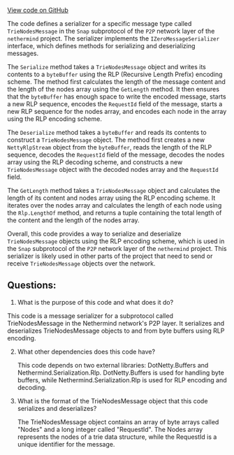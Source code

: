 [View code on GitHub](https://github.com/nethermindeth/nethermind/Nethermind.Network/P2P/Subprotocols/Snap/Messages/TrieNodesMessageSerializer.cs)

The code defines a serializer for a specific message type called `TrieNodesMessage` in the `Snap` subprotocol of the `P2P` network layer of the `nethermind` project. The serializer implements the `IZeroMessageSerializer` interface, which defines methods for serializing and deserializing messages. 

The `Serialize` method takes a `TrieNodesMessage` object and writes its contents to a `byteBuffer` using the RLP (Recursive Length Prefix) encoding scheme. The method first calculates the length of the message content and the length of the nodes array using the `GetLength` method. It then ensures that the `byteBuffer` has enough space to write the encoded message, starts a new RLP sequence, encodes the `RequestId` field of the message, starts a new RLP sequence for the nodes array, and encodes each node in the array using the RLP encoding scheme.

The `Deserialize` method takes a `byteBuffer` and reads its contents to construct a `TrieNodesMessage` object. The method first creates a new `NettyRlpStream` object from the `byteBuffer`, reads the length of the RLP sequence, decodes the `RequestId` field of the message, decodes the nodes array using the RLP decoding scheme, and constructs a new `TrieNodesMessage` object with the decoded nodes array and the `RequestId` field.

The `GetLength` method takes a `TrieNodesMessage` object and calculates the length of its content and nodes array using the RLP encoding scheme. It iterates over the nodes array and calculates the length of each node using the `Rlp.LengthOf` method, and returns a tuple containing the total length of the content and the length of the nodes array.

Overall, this code provides a way to serialize and deserialize `TrieNodesMessage` objects using the RLP encoding scheme, which is used in the `Snap` subprotocol of the `P2P` network layer of the `nethermind` project. This serializer is likely used in other parts of the project that need to send or receive `TrieNodesMessage` objects over the network.
## Questions: 
 1. What is the purpose of this code and what does it do?
   
   This code is a message serializer for a subprotocol called TrieNodesMessage in the Nethermind network's P2P layer. It serializes and deserializes TrieNodesMessage objects to and from byte buffers using RLP encoding.

2. What other dependencies does this code have?
   
   This code depends on two external libraries: DotNetty.Buffers and Nethermind.Serialization.Rlp. DotNetty.Buffers is used for handling byte buffers, while Nethermind.Serialization.Rlp is used for RLP encoding and decoding.

3. What is the format of the TrieNodesMessage object that this code serializes and deserializes?
   
   The TrieNodesMessage object contains an array of byte arrays called "Nodes" and a long integer called "RequestId". The Nodes array represents the nodes of a trie data structure, while the RequestId is a unique identifier for the message.
